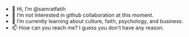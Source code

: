 - 👋 Hi, I’m @samratfatih
- 👀 I’m not interested in github collaboration at this moment.
- 🌱 I’m currently learning about culture, faith, psychology, and business.
- 📫 How can you reach me? I guess you don't have any reason.

<!---
samratfatih/samratfatih is a ✨ special ✨ repository because its `README.md` (this file) appears on your GitHub profile.
You can click the Preview link to take a look at your changes.
--->

